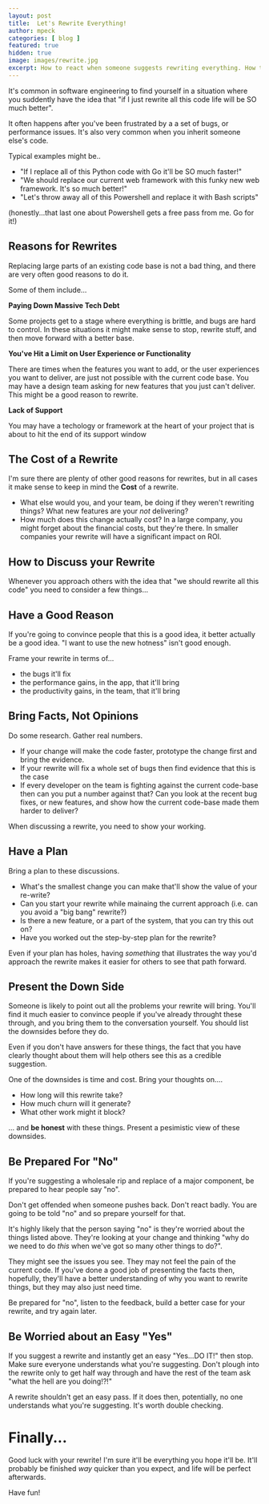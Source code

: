 ```yaml
---
layout: post
title:  Let's Rewrite Everything!
author: mpeck
categories: [ blog ]
featured: true
hidden: true
image: images/rewrite.jpg
excerpt: How to react when someone suggests rewriting everything. How to convince someone it's a good idea.
---
```


It's common in software engineering to find yourself in a situation where you suddently have the idea that "if I just rewrite all this code life will be SO much better". 

It often happens after you've been frustrated by a a set of bugs, or performance issues. It's also very common when you inherit someone else's code. 

Typical examples might be..

- "If I replace all of this Python code with Go it'll be SO much faster!"
- "We should replace our current web framework with this funky new web framework. It's so much better!"
- "Let's throw away all of this Powershell and replace it with Bash scripts"

(honestly...that last one about Powershell gets a free pass from me. Go for it!)

## Reasons for Rewrites

Replacing large parts of an existing code base is not a bad thing, and there are very often good reasons to do it.

Some of them include...

**Paying Down Massive Tech Debt**

Some projects get to a stage where everything is brittle, and bugs are hard to control. 
In these situations it might make sense to stop, rewrite stuff, and then move forward with a better base.

**You've Hit a Limit on User Experience or Functionality**

There are times when the features you want to add, or the user experiences you want to deliver, are just not possible with the current code base. You may have a design team asking for new features that you just can't deliver. This might be a good reason to rewrite.

**Lack of Support**

You may have a techology or framework at the heart of your project that is about to hit the end of its support window

## The Cost of a Rewrite

I'm sure there are plenty of other good reasons for rewrites, but in all cases it make sense to keep in mind the **Cost** of a rewrite. 

- What else would you, and your team, be doing if they weren't rewriting things? What new features are your *not* delivering? 
- How much does this change actually cost? In a large company, you might forget about the financial costs, but they're there. In smaller companies your rewrite will have a significant impact on ROI.

## How to Discuss your Rewrite

Whenever you approach others with the idea that "we should rewrite all this code" you need to consider a few things...

## Have a Good Reason

If you're going to convince people that this is a good idea, it better actually be a good idea. "I want to use the new hotness" isn't good enough. 

Frame your rewrite in terms of...

- the bugs it'll fix
- the performance gains, in the app, that it'll bring
- the productivity gains, in the team, that it'll bring

## Bring Facts, Not Opinions

Do some research. Gather real numbers.

- If your change will make the code faster, prototype the change first and bring the evidence.
- If your rewrite will fix a whole set of bugs then find evidence that this is the case
- If every developer on the team is fighting against the current code-base then can you put a number against that? Can you look at the recent bug fixes, or new features, and show how the current code-base made them harder to deliver? 

When discussing a rewrite, you need to show your working.

## Have a Plan

Bring a plan to these discussions. 

- What's the smallest change you can make that'll show the value of your re-write? 
- Can you start your rewrite while mainaing the current approach (i.e. can you avoid a "big bang" rewrite?)
- Is there a new feature, or a part of the system, that you can try this out on?
- Have you worked out the step-by-step plan for the rewrite?

Even if your plan has holes, having *something* that illustrates the way you'd approach the rewrite makes it easier for others to see that path forward.

## Present the Down Side

Someone is likely to point out all the problems your rewrite will bring. You'll find it much easier to convince people if you've already throught these through, and you bring them to the conversation yourself. You should list the downsides before they do.

Even if you don't have answers for these things, the fact that you have clearly thought about them will help others see this as a credible suggestion.

One of the downsides is time and cost. Bring your thoughts on....

- How long will this rewrite take? 
- How much churn will it generate? 
- What other work might it block?

... and **be honest** with these things. Present a pesimistic view of these downsides.

## Be Prepared For "No"

If you're suggesting a wholesale rip and replace of a major component, be prepared to hear people say "no". 

Don't get offended when someone pushes back. Don't react badly. You are going to be told "no" and so prepare yourself for that.

It's highly likely that the person saying "no" is they're worried about the things listed above. They're looking at your change and thinking "why do we need to do *this* when we've got so many other things to do?". 

They might see the issues you see. They may not feel the pain of the current code. If you've done a good job of presenting the facts then, hopefully, they'll have a better understanding of why you want to rewrite things, but they may also just need time.

Be prepared for "no", listen to the feedback, build a better case for your rewrite, and try again later. 

## Be Worried about an Easy "Yes"

If you suggest a rewrite and instantly get an easy "Yes...DO IT!" then stop. Make sure everyone understands what you're suggesting. Don't plough into the rewrite only to get half way through and have the rest of the team ask "what the hell are you doing!?!"

A rewrite shouldn't get an easy pass. If it does then, potentially, no one understands what you're suggesting. It's worth double checking.

# Finally...

Good luck with your rewrite! I'm sure it'll be everything you hope it'll be. It'll probably be finished *way* quicker than you expect, and life will be perfect afterwards. 

Have fun!







